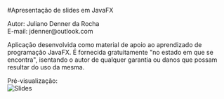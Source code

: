#Apresentação de slides em JavaFX
<p>Autor: Juliano Denner da Rocha<br>E-mail: jdenner@outlook.com</p>
<p>Aplicação desenvolvida como material de apoio ao aprendizado de programação JavaFX. É fornecida gratuitamente "no estado em que se encontra", isentando o autor de qualquer garantia ou danos que possam resultar do uso da mesma.</p>
<p>
Pré-visualização:<br/>
<img src="http://jdenner.com/github/javafx-slides.gif" alt="Slides">
</p>
